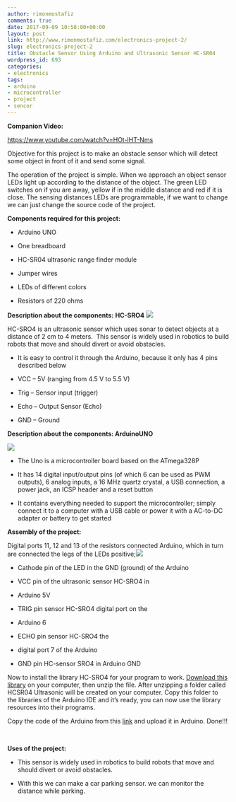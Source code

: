 ```yaml
---
author: rimonmostafiz
comments: true
date: 2017-09-09 10:58:00+00:00
layout: post
link: http://www.rimonmostafiz.com/electronics-project-2/
slug: electronics-project-2
title: Obstacle Sensor Using Arduino and Ultrasonic Sensor HC-SR04
wordpress_id: 693
categories:
- electronics
tags:
- arduino
- microcontroller
- project
- sencor
---
```


**Companion Video:**

https://www.youtube.com/watch?v=HOt-lHT-Nms

Objective for this project is to make an obstacle sensor which will detect some object in front of it and send some signal.

The operation of the project is simple. When we approach an object sensor LEDs light up according to the distance of the object. The green LED switches on if you are away, yellow if in the middle distance and red if it is close. The sensing distances LEDs are programmable, if we want to change we can just change the source code of the project.

**Components required for this project:**




 	
  * Arduino UNO

 	
  * One breadboard

 	
  * HC-SR04 ultrasonic range finder module

 	
  * Jumper wires

 	
  * LEDs of different colors

 	
  * Resistors of 220 ohms


**Description about the components:** **HC-SRO4**
[![](http://www.rimonmostafiz.com/wp-content/uploads/2016/01/HCSR04-300x177.jpg)](http://2.bp.blogspot.com/-7OeGrQpFRbc/VpDmbQI4aUI/AAAAAAAAAxg/dmpffccSpm0/s1600/HCSR04.jpg)

HC-SRO4 is an ultrasonic sensor which uses sonar to detect objects at a distance of 2 cm to 4 meters.  This sensor is widely used in robotics to build robots that move and should divert or avoid obstacles.



 	
  * It is easy to control it through the Arduino, because it only has 4 pins described below

 	
  * VCC – 5V (ranging from 4.5 V to 5.5 V)

 	
  * Trig – Sensor input (trigger)

 	
  * Echo – Output Sensor (Echo)

 	
  * GND – Ground




**Description about the components: ArduinoUNO**






[![](http://www.rimonmostafiz.com/wp-content/uploads/2016/01/Arduino_Uno_-_R3-300x300.jpg)](http://1.bp.blogspot.com/-KRQ7zDcbkGU/VpDmbruFxTI/AAAAAAAAAxk/Rw1KQTrOMQ8/s1600/Arduino_Uno_-_R3.jpg)



 	
  * The Uno is a microcontroller board based on the ATmega328P

 	
  * It has 14 digital input/output pins (of which 6 can be used as PWM outputs), 6 analog inputs, a 16 MHz quartz crystal, a USB connection, a power jack, an ICSP header and a reset button

 	
  * It contains everything needed to support the microcontroller; simply connect it to a computer with a USB cable or power it with a AC-to-DC adapter or battery to get started




**Assembly of the project:**









Digital ports 11, 12 and 13 of the resistors connected Arduino, which in turn are connected the legs of the LEDs positive;[![](http://www.rimonmostafiz.com/wp-content/uploads/2016/01/hc-sro4_esq-300x230.jpg)](http://3.bp.blogspot.com/-sHmweH8_hm4/VpDm1gc-5lI/AAAAAAAAAxs/cl5-tGDoy4A/s1600/hc-sro4_esq.jpg)



 	
  * Cathode pin of the LED in the GND (ground) of the Arduino

 	
  * VCC pin of the ultrasonic sensor HC-SRO4 in

 	
  * Arduino 5V

 	
  * TRIG pin sensor HC-SRO4 digital port on the

 	
  * Arduino 6

 	
  * ECHO pin sensor HC-SRO4 the

 	
  * digital port 7 of the Arduino

 	
  * GND pin HC-sensor SRO4 in Arduino GND








Now to install the library HC-SRO4 for your program to work. [Download this library](http://www.comofazerascoisas.com.br/posts/arq-dld/HCSR04Ultrasonic.rar) on your computer, then unzip the file. After unzipping a folder called HCSR04 Ultrasonic will be created on your computer. Copy this folder to the libraries of the Arduino IDE and it’s ready, you can now use the library resources into their programs.





Copy the code of the Arduino from this [link](https://github.com/rimonmostafiz/mix_repo/blob/master/ultra.ino) and upload it in Arduino. Done!!!




 




**Uses of the project:**











 	
  * This sensor is widely used in robotics to build robots that move and should divert or avoid obstacles.

 	
  * With this we can make a car parking sensor. we can monitor the distance while parking.



